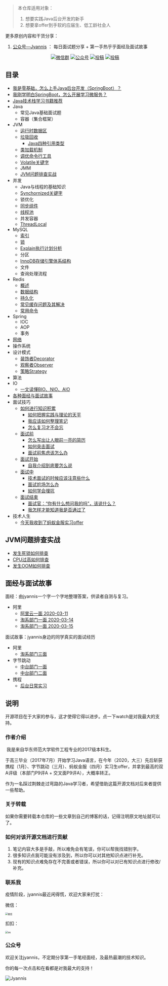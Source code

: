 > 本仓库适用对象：
>
> 1. 想要实践Java后台开发的新手
> 2. 想要拿offer到手软的应届生、低工龄社会人



更多原创内容和干货分享：

1. [公众号—Jyannis](#公众号) ： 每日面试题分享 + 第一手热乎乎面经及面试故事

   

<p align="center">
  <a href="#联系我"><img src="https://img.shields.io/badge/weChat-微信群-blue.svg" alt="微信群"></a>
  <a href="#公众号"><img src="https://img.shields.io/badge/%E5%85%AC%E4%BC%97%E5%8F%B7-Jyannis-lightgrey" alt="公众号"></a>
  <a href="https://me.csdn.net/m0_46311226"><img src="https://img.shields.io/badge/csdn-CSDN-red.svg" alt="投稿"></a>
  <a href="https://www.zhihu.com/people/jie-ci-82-51"><img src="https://img.shields.io/badge/zhihu-知乎-yellow" alt="投稿"></a>
</p>




## 目录

- [我是零基础，怎么上手Java后台开发（SpringBoot）？](https://zhuanlan.zhihu.com/p/97958284)
- [我刚学明白SpringBoot，怎么开展学习微服务？](https://github.com/jyannis/SpringCloud-Alibaba-Learning)
- [Java技术栈学习书籍推荐](https://mp.weixin.qq.com/s?__biz=MzA4Mjk5OTA0OQ==&mid=2247483774&idx=1&sn=76f898602aa9af5913f4c9ea82fc0d20&chksm=9ffc6318a88bea0ed50d39255bc27366391c62d84b3bbda79772ba11cb740070e91dd7b50bec&token=1776113537&lang=zh_CN#rd)
- Java
    - 常见Java基础面试题
    - 容器（集合框架）
- JVM
    - [运行时数据区](https://mp.weixin.qq.com/s?__biz=MzA4Mjk5OTA0OQ==&mid=2247483776&idx=1&sn=25fbf98bb6dcda4e924675dc1e64997e&chksm=9ffc63e6a88beaf053d6036e5c4fff87af41df7d5a6e35329e115f9123b9b2d5c4363068f4c2&token=1776113537&lang=zh_CN#rd)
    - [垃圾回收](https://mp.weixin.qq.com/s?__biz=MzA4Mjk5OTA0OQ==&mid=2247483779&idx=1&sn=6ae9053df60475e7033ed6f17615b7e4&chksm=9ffc63e5a88beaf3f717c04274c087f7b38b8cdcb65ac20d165ee301a3c1dc28d10260b3cca1&token=1776113537&lang=zh_CN#rd)
        - [Java四种引用类型](https://mp.weixin.qq.com/s?__biz=MzA4Mjk5OTA0OQ==&mid=2247483783&idx=1&sn=c04e4ff81c62e1048f56931fb60eb845&chksm=9ffc63e1a88beaf763aa90e484fae5b9506c5c68224b657ab46d29aa51316f72ee71ba823ddf&token=1776113537&lang=zh_CN#rd)
    - [类加载机制](https://mp.weixin.qq.com/s?__biz=MzA4Mjk5OTA0OQ==&mid=2247483777&idx=1&sn=f330cb56e1bf6e0863792c6160299416&chksm=9ffc63e7a88beaf16eeb8a05a6081dfa0baf2306779d2761c480e65262eee776bb2f8c88de9d&token=1776113537&lang=zh_CN#rd)
    - [调优命令行工具](https://mp.weixin.qq.com/s?__biz=MzA4Mjk5OTA0OQ==&mid=2247483719&idx=1&sn=fc747d2e5b9b1928f312f1cb9a643f3b&chksm=9ffc6321a88bea37aacff8850cd60b9b4e7b1540850daf97dfe853d1d1a3b07d30fe6d3ed250&token=1776113537&lang=zh_CN#rd)
    - [Volatile关键字](https://mp.weixin.qq.com/s?__biz=MzA4Mjk5OTA0OQ==&mid=2247483765&idx=1&sn=cf0c1b74985e2389719d6ae1f51f4258&chksm=9ffc6313a88bea05f7c77c45247a5a1ce251b77b13c71c0068a4b30cc2effee2e80e21e59988&token=1776113537&lang=zh_CN#rd)
    - JMM
    - [JVM问题排查实战](#JVM问题排查实战)
- 并发
    - Java与线程的基础知识
    - [Synchornized关键字](https://mp.weixin.qq.com/s?__biz=MzA4Mjk5OTA0OQ==&mid=2247483769&idx=1&sn=bdb296488a0b2b30ae98287ecd7151cf&chksm=9ffc631fa88bea09aed92f62d1c2a8b6d469ec918586fa4e011b72c304bcb8ae5541465de9d3&token=1776113537&lang=zh_CN#rd)
    - 锁优化
    - [同步组件](https://mp.weixin.qq.com/s?__biz=MzA4Mjk5OTA0OQ==&mid=2247483773&idx=1&sn=53c49298fae09a9e8bc089bf2cc0f046&chksm=9ffc631ba88bea0de0e26906c1bfb2e7234aafb8044a8d3d798c01457be77a57d57c0858c2cb&token=1776113537&lang=zh_CN#rd)
    - [线程池](https://mp.weixin.qq.com/s?__biz=MzA4Mjk5OTA0OQ==&mid=2247483763&idx=1&sn=73501f177d4882a23401e614b7a06b5d&chksm=9ffc6315a88bea030635a6fc138fe4d41b10a2801c04f7eefdbe642b0317d5a9de98e627edef&token=1776113537&lang=zh_CN#rd)
    - 并发容器
    - [ThreadLocal](https://mp.weixin.qq.com/s?__biz=MzA4Mjk5OTA0OQ==&mid=2247483891&idx=1&sn=7a6f3790a5fccd9cd378141215941a18&chksm=9ffc6395a88bea831a9b7c03fa50abefba84574f16f2c7c7186ce1e8097bf8f199847d041943&token=1533871073&lang=zh_CN#rd)
- MySQL
    - [索引](https://mp.weixin.qq.com/s?__biz=MzA4Mjk5OTA0OQ==&mid=2247483844&idx=1&sn=d49ea52feb5efefc6f62fdb27bb2bc39&chksm=9ffc63a2a88beab497fc893b09657dd76bfe8135275cd01bca1e9ca5589c3b99de5f28a9f2ba&token=1776113537&lang=zh_CN#rd)
    - [锁](https://mp.weixin.qq.com/s?__biz=MzA4Mjk5OTA0OQ==&mid=2247483775&idx=1&sn=a9f52d630f191aa1afcf71e38e595800&chksm=9ffc6319a88bea0f8c37b39d1b9aeabb03b7f403e832729c4172115d30db91325bcf3ce57535&token=1776113537&lang=zh_CN#rd)
    - [Explain执行计划分析](https://mp.weixin.qq.com/s?__biz=MzA4Mjk5OTA0OQ==&mid=2247483863&idx=1&sn=9a25e58d37ee017688805fee46f59bb1&chksm=9ffc63b1a88beaa79269295884f3f4a275edd3879c3131784bd32255fe21e022e9470f986b9d&token=1776113537&lang=zh_CN#rd)
    - 分区
    - [InnoDB存储引擎体系结构](https://mp.weixin.qq.com/s?__biz=MzA4Mjk5OTA0OQ==&mid=2247483864&idx=1&sn=04ffd18b14d868acc72865bec6dd5e24&chksm=9ffc63bea88beaa8780b77edf6fed1bb72bc12c06d8919ffc5a6223f14dcd3e48665b59173f8&token=1776113537&lang=zh_CN#rd)
    - 文件
    - 查询处理流程
- Redis
    - [概述](https://github.com/jyannis/JavaLearning/blob/master/docs/redis/概述.md)
    - [数据结构](https://github.com/jyannis/JavaLearning/blob/master/docs/redis/数据结构.md)
    - [持久化](https://github.com/jyannis/JavaLearning/blob/master/docs/redis/持久化.md)
    - [常见缓存问题及其解决](https://github.com/jyannis/JavaLearning/blob/master/docs/redis/常见缓存问题及其解决.md)
    - [常用命令](https://github.com/jyannis/JavaLearning/blob/master/docs/redis/常用命令.md)
- Spring
    - IOC
    - AOP
    - 事务
- [网络](https://mp.weixin.qq.com/s?__biz=MzA4Mjk5OTA0OQ==&mid=2247483809&idx=1&sn=ddf5933cf18ed6f5ba4e30a634f18da3&chksm=9ffc63c7a88bead1a8c91fa846a7ba7bacbf8faff04b6ec4d3f99909331a0a369de75d036006&token=1776113537&lang=zh_CN#rd)
- 操作系统
- 设计模式
    - [装饰者Decorator](https://github.com/jyannis/design-patterns/tree/master/Decorator)
    - [观察者Observer](https://github.com/jyannis/design-patterns/tree/master/Observer)
    - [策略Strategy](https://github.com/jyannis/design-patterns/tree/master/Strategy)
- 算法
- IO
    - [一文读懂BIO、NIO、AIO](https://github.com/jyannis/JavaLearning/blob/master/docs/IO/%E4%B8%80%E6%96%87%E8%AF%BB%E6%87%82BIO%E3%80%81NIO%E3%80%81AIO.md)
- [各种面经与面试故事](#面经与面试故事)
- 面试技巧
    - [如何进行知识积累](https://github.com/jyannis/JavaLearning/blob/master/docs/tech-life/今天我收到了蚂蚁金服实习offer.md#如何进行知识积累)
      - [如何把握实践与理论的天平](https://github.com/jyannis/JavaLearning/blob/master/docs/tech-life/今天我收到了蚂蚁金服实习offer.md#如何把握实践与理论的天平)
      - [我应该如何整理笔记](https://github.com/jyannis/JavaLearning/blob/master/docs/tech-life/今天我收到了蚂蚁金服实习offer.md#我应该如何整理笔记)
      - [怎么复习才不会忘](https://github.com/jyannis/JavaLearning/blob/master/docs/tech-life/今天我收到了蚂蚁金服实习offer.md#怎么复习才不会忘)
    - [面试前](https://github.com/jyannis/JavaLearning/blob/master/docs/tech-life/今天我收到了蚂蚁金服实习offer.md#面试前)
      - [怎么写出让人眼前一亮的简历](https://github.com/jyannis/JavaLearning/blob/master/docs/tech-life/今天我收到了蚂蚁金服实习offer.md#怎么写出让人眼前一亮的简历)
      - [如何突击面试](https://github.com/jyannis/JavaLearning/blob/master/docs/tech-life/今天我收到了蚂蚁金服实习offer.md#如何突击面试)
      - [面试前焦虑该怎么办](https://github.com/jyannis/JavaLearning/blob/master/docs/tech-life/今天我收到了蚂蚁金服实习offer.md#面试前焦虑该怎么办)
    - [面试开始](https://github.com/jyannis/JavaLearning/blob/master/docs/tech-life/今天我收到了蚂蚁金服实习offer.md#面试开始)
      - [自我介绍到底要怎么说](https://github.com/jyannis/JavaLearning/blob/master/docs/tech-life/今天我收到了蚂蚁金服实习offer.md#自我介绍到底要怎么说)
    - [面试中](https://github.com/jyannis/JavaLearning/blob/master/docs/tech-life/今天我收到了蚂蚁金服实习offer.md#面试中)
      - [技术面试的时候应该注意些什么](https://github.com/jyannis/JavaLearning/blob/master/docs/tech-life/今天我收到了蚂蚁金服实习offer.md#技术面试的时候应该注意些什么)
      - [面试尬场怎么办](https://github.com/jyannis/JavaLearning/blob/master/docs/tech-life/今天我收到了蚂蚁金服实习offer.md#面试尬场怎么办)
      - [如何学会埋坑](https://github.com/jyannis/JavaLearning/blob/master/docs/tech-life/今天我收到了蚂蚁金服实习offer.md#如何学会埋坑)
    - [面试结束](https://github.com/jyannis/JavaLearning/blob/master/docs/tech-life/今天我收到了蚂蚁金服实习offer.md#面试结束)
      - [面试官：“你有什么想问我的吗”，该说什么？](https://github.com/jyannis/JavaLearning/blob/master/docs/tech-life/今天我收到了蚂蚁金服实习offer.md#面试官："你有什么想问我的吗"，该说什么？)
      - [我怎样才能知道我是否通过了](https://github.com/jyannis/JavaLearning/blob/master/docs/tech-life/今天我收到了蚂蚁金服实习offer.md#我怎样才能知道我是否通过了)
- 技术人生
    - [今天我收到了蚂蚁金服实习offer](https://github.com/jyannis/JavaLearning/blob/master/docs/tech-life/今天我收到了蚂蚁金服实习offer.md)





## JVM问题排查实战

- [发生死锁如何排查](https://blog.csdn.net/m0_46311226/article/details/104970857)
- [CPU过高如何排查](https://blog.csdn.net/m0_46311226/article/details/105010210)
- [发生OOM如何排查](https://blog.csdn.net/m0_46311226/article/details/104996664)





## 面经与面试故事

面经：由jyannis一个字一个字地整理答案，供读者自测与复习。

- 阿里
  - [阿里云一面 2020-03-11](https://mp.weixin.qq.com/s?__biz=MzA4Mjk5OTA0OQ==&mid=2247483795&idx=1&sn=68b8a8607863a8b57de367bfbafd325c&chksm=9ffc63f5a88beae3bf9026fb77174edd9814906a9330149b379ca5919a2f9d22a283ecaa17c6&token=1776113537&lang=zh_CN#rd)
  - [淘系部门一面 2020-03-14](https://mp.weixin.qq.com/s?__biz=MzA4Mjk5OTA0OQ==&mid=2247483850&idx=1&sn=b2323dc0690791f2efb8b7287d3d3218&chksm=9ffc63aca88beabae428a6682c84b9fc8861b89aeef3ccfa97474508a3f52fff68d59bdcc698&token=1776113537&lang=zh_CN#rd)
  - [淘系部门一面 2020-03-15](https://mp.weixin.qq.com/s?__biz=MzA4Mjk5OTA0OQ==&mid=2247483859&idx=1&sn=03f4b1b3a66a8d6ab671ac15d837109a&chksm=9ffc63b5a88beaa3ed51cd7da9e6ae74309ebc9d89a94ee733f4e63e7cbbec1ab4f608cc3f07&token=1776113537&lang=zh_CN#rd)



面试故事：jyannis身边的同学真实的面试经历

- 阿里
  - [淘系部门三面](https://mp.weixin.qq.com/s?__biz=MzA4Mjk5OTA0OQ==&mid=2247483816&idx=1&sn=a0f040286dc5a54f7139421e802a8705&chksm=9ffc63cea88bead8974be27ed3fdb828d9439c5626f8bbb291d4aa2270329f5dd27a33ced115&token=1776113537&lang=zh_CN#rd)
- 字节跳动
  - [中台部门一面](https://mp.weixin.qq.com/s?__biz=MzA4Mjk5OTA0OQ==&mid=2247483835&idx=1&sn=0e1e8f8f52e98e6fd84552ff168c6d2e&chksm=9ffc63dda88beacb563e078874f87c0c79cf6922d7eb36e3282cc426bd1a60e295b6674f4972&token=1776113537&lang=zh_CN#rd)
  - [中台部门二面](https://mp.weixin.qq.com/s?__biz=MzA4Mjk5OTA0OQ==&mid=2247483831&idx=1&sn=68ddf105230922302e3d7b051efe7c8a&chksm=9ffc63d1a88beac7facb9f1e1880075c45bc5e8764e6951ac8cb2eb2e0f15b7183d24610bf5a&token=1776113537&lang=zh_CN#rd)
- 携程
  - [后台日常实习](https://mp.weixin.qq.com/s?__biz=MzA4Mjk5OTA0OQ==&mid=2247483836&idx=1&sn=3f47d42abb1a9ad074acf8b22f4145ca&chksm=9ffc63daa88beacce39f45211b36de0badf00c143d7f0d125ee61f0a025facc6d8f419142799&token=1776113537&lang=zh_CN#rd)





## 说明

开源项目在于大家的参与，这才使得它得以进步。点一下watch是对我最大的支持。



### 作者介绍

​	我是来自华东师范大学软件工程专业的2017级本科生。

​	于高三毕业（2017年7月）开始学习Java语言，在今年（2020，大三）先后斩获携程（1月）、字节跳动（三月）、蚂蚁金服（四月）实习生offer，并拿到最高的双A评级（本部门P9评A + 交叉面P9评A），大概率转正。

​	作为一名踩过荆棘走过弯路的Java学习者，希望借助这篇开源文档对后来者提供一些帮助。



### 关于转载

如果你需要转载本仓库的一些文章到自己的博客的话，记得注明原文地址就可以了。

### 如何对该开源文档进行贡献

1. 笔记内容大多是手敲，所以难免会有笔误，你可以帮我找错别字。
2. 很多知识点我可能没有涉及到，所以你可以对其他知识点进行补充。
3. 现有的知识点难免存在不完善或者错误，所以你可以对已有知识点进行修改/补充。





### 联系我

疫情阶段，jyannis最近闲得慌，欢迎大家来打扰：



微信：

<img src="https://raw.githubusercontent.com/jyannis/Java-Ferrari/master/docs/%E5%BE%AE%E4%BF%A1.png" alt="微信" style="zoom: 50%;" />





扣扣：

<img src="https://raw.githubusercontent.com/jyannis/Java-Ferrari/master/docs/qrcode_1586150172794.jpg" alt="qq" style="zoom:50%;" />





### 公众号

欢迎关注jyannis，不定期分享第一手笔经面经，及最热最潮的技术知识。

你的每一次点击和在看都是对我最大的支持！

![Jyannis](https://raw.githubusercontent.com/jyannis/Java-Ferrari/master/docs/Jyannis.jpg)

